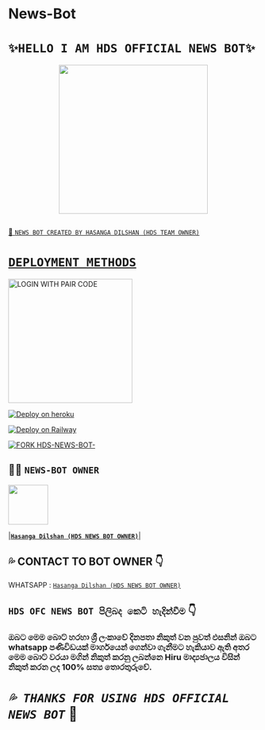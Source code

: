 # News-Bot

# **`✨HELLO I AM HDS OFFICIAL NEWS BOT✨`**

<p align="center">
<img src="https://telegra.ph/file/680e925c39f8b21f0732c.jpg" width="300" height="300"/>
</p>


<p align="center">
  <a href="#"><img src="http://readme-typing-svg.herokuapp.com?color=d1fa02&center=true&vCenter=true&multiline=false&lines=HELLO+IAM+HDS+OFFICIAL+NEWS+BOT" alt="">
</p>


💫 `NEWS BOT CREATED BY HASANGA DILSHAN (HDS TEAM OWNER)`


# **`DEPLOYMENT METHODS`**



<a href="https://replit.com/@SACHIBOT/MOVIE-MYSTIQ#README.md/"><img src="https://img.shields.io/badge/LOGIN%20WITH-PAIR%20CODE-yellow" alt="LOGIN WITH PAIR CODE" width="250"></a>



[![Deploy on heroku](https://www.herokucdn.com/deploy/button.svg)](https://dashboard.heroku.com/new?button-url=https://github.com/MANIBOT/News-Bot&template=https://github.com/HDS-OFC-NEWS-BOT-24/HDS-NEWS-BOT.git)



[![Deploy on Railway](https://railway.app/button.svg)](https://railway.app/template/5_3enq)
<br>


[![FORK HDS-NEWS-BOT-](https://img.shields.io/badge/FORK%20-BOT-HDS-NEWS-BOT%20BOT-white)](https://github.com/HDS-OFC-NEWS-BOT-24/HDS-NEWS-BOT)




## 👨‍💻 **`NEWS-BOT OWNER`** 


<a href="https://github.com/HDS-OFC-NEWS-BOT-24/HDS-NEWS-BOT"><img src="https://telegra.ph/file/84f07ad063a0358cbc437.jpg" width=80 height=80></a> 

|**[`Hasanga Dilshan (HDS NEWS BOT OWNER)`](https://github.com/HDS-OFC-NEWS-BOT-24/HDS-NEWS-BOT)**|




## 💦 CONTACT TO BOT OWNER 👇
WHATSAPP : [`Hasanga Dilshan (HDS NEWS BOT OWNER)`](https://wa.me/94751627940)


## `HDS OFC NEWS BOT පිලිබද කෙටි හැදින්වීම` 👇
### ඔබට මෙම බොට් හරහා ශ්‍රී ලංකාවේ දිනපතා නිකුත් වන පුවත් එසනින් ඔබට whatsapp පණිවිඩයක් මාර්ගයෙන් ගෙන්වා ගැනීමට හැකියාව ඇති අතර මෙම බොට් වරයා මගින් නිකුත් කරනු ලබන්නෙ Hiru මාද්‍යජාලය විසින් නිකුත් කරන ලද 100% සත්‍ය තොරතුරුවේ.

# *`💦 THANKS FOR USING HDS OFFICIAL NEWS BOT`* 📡
